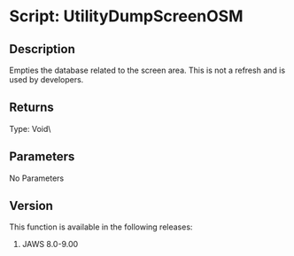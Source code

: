 # Script: UtilityDumpScreenOSM

## Description

Empties the database related to the screen area. This is not a refresh
and is used by developers.

## Returns

Type: Void\

## Parameters

No Parameters

## Version

This function is available in the following releases:

1.  JAWS 8.0-9.00
